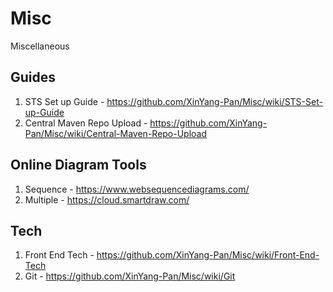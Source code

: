 # Misc
Miscellaneous

## Guides
1. STS Set up Guide - https://github.com/XinYang-Pan/Misc/wiki/STS-Set-up-Guide
1. Central Maven Repo Upload - https://github.com/XinYang-Pan/Misc/wiki/Central-Maven-Repo-Upload

## Online Diagram Tools
1. Sequence - https://www.websequencediagrams.com/
1. Multiple - https://cloud.smartdraw.com/

## Tech
1. Front End Tech - https://github.com/XinYang-Pan/Misc/wiki/Front-End-Tech
1. Git - https://github.com/XinYang-Pan/Misc/wiki/Git
